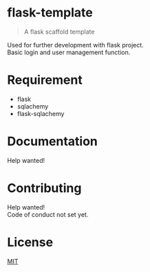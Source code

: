 # flask-template
> A flask scaffold template

Used for further development with flask project.  
Basic login and user management function.

#  Requirement
* flask
* sqlachemy
* flask-sqlachemy

# Documentation
Help wanted!

# Contributing
Help wanted!  
Code of conduct not set yet.

# License
[MIT](LICENSE)